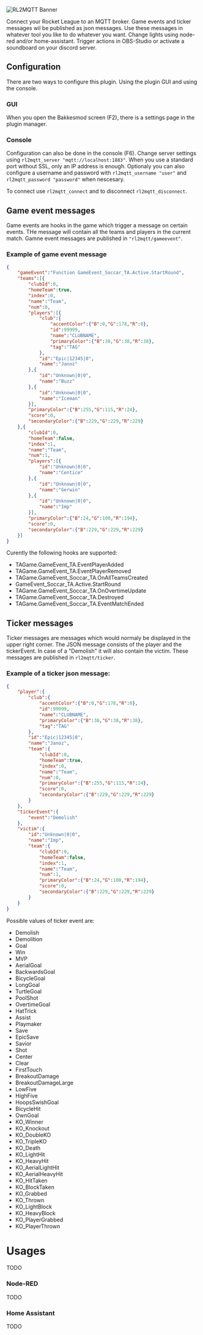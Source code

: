 <picture>
  <source media="(prefers-color-scheme: dark)" srcset="assets/rl2mqtt_dark.png">
  <source media="(prefers-color-scheme: light)" srcset="assets/rl2mqtt_light.png">
  <img alt="RL2MQTT Banner" src="assets/rl2mqtt.png">
</picture>

Connect your Rocket League to an MQTT broker. Game events and ticker messages wil be published as json messages. Use these messages in whatever tool you like to do whatever you want. Change lights using node-red and/or home-assistant. Trigger actions in OBS-Studio or activate a soundboard on your discord server.

## Configuration

There are two ways to configure this plugin. Using the plugin GUI and using the console.

### GUI

When you open the Bakkesmod screen (F2), there is a settings page in the plugin manager.

### Console

Configuration can also be done in the console (F6). Change server settings using
`rl2mqtt_server "mqtt://localhost:1883"`. When you use a standard port without SSL, only an IP address is 
enough. Optionaly you can also configure a username and password with `rl2mqtt_username "user"` and
`rl2mqtt_password "password"` when nescesary.

To connect use `rl2mqtt_connect` and to disconnect `rl2mqtt_disconnect`.

## Game event messages

Game events are hooks in the game which trigger a message on certain events. THe message will contain all the teams and players in the current match. Gamne event messages are published in `"rl2mqtt/gameevent"`.

### Example of game event message
```json
{
    "gameEvent":"Function GameEvent_Soccar_TA.Active.StartRound",
    "teams":[{
        "clubId":0,
        "homeTeam":true,
        "index":0,
        "name":"Team",
        "num":0,
        "players":[{
            "club":{
                "accentColor":{"B":0,"G":178,"R":0},
                "id":99999,
                "name":"CLUBNAME",
                "primaryColor":{"B":38,"G":38,"R":38},
                "tag":"TAG"
            },
            "id":"Epic|12345|0",
            "name":"Janoz"
        },{
            "id":"Unknown|0|0",
            "name":"Buzz"
        },{
            "id":"Unknown|0|0",
            "name":"Iceman"
        }],
        "primaryColor":{"B":255,"G":115,"R":24},
        "score":0,
        "secondaryColor":{"B":229,"G":229,"R":229}
    },{
        "clubId":0,
        "homeTeam":false,
        "index":1,
        "name":"Team",
        "num":1,
        "players":[{
            "id":"Unknown|0|0",
            "name":"Centice"
        },{
            "id":"Unknown|0|0",
            "name":"Gerwin"
        },{
            "id":"Unknown|0|0",
            "name":"Imp"
        }],
        "primaryColor":{"B":24,"G":100,"R":194},
        "score":0,
        "secondaryColor":{"B":229,"G":229,"R":229}
    }]
}
```

Curently the following hooks are supported:

* TAGame.GameEvent_TA.EventPlayerAdded
* TAGame.GameEvent_TA.EventPlayerRemoved
* TAGame.GameEvent_Soccar_TA.OnAllTeamsCreated
* GameEvent_Soccar_TA.Active.StartRound
* TAGame.GameEvent_Soccar_TA.OnOvertimeUpdate
* TAGame.GameEvent_Soccar_TA.Destroyed
* TAGame.GameEvent_Soccar_TA.EventMatchEnded

## Ticker messages

Ticker messages are messages which would normaly be displayed in the upper right corner. The JSON message consists of the player and the tickerEvent. In case of a "Demolish" it will also contain the victim. These messages are published in `rl2mqtt/ticker`.

### Example of a ticker json message:

```json
{
    "player":{
        "club":{
            "accentColor":{"B":0,"G":178,"R":0},
            "id":99999,
            "name":"CLUBNAME",
            "primaryColor":{"B":38,"G":38,"R":38},
            "tag":"TAG"
        },
        "id":"Epic|12345|0",
        "name":"Janoz",
        "team":{
            "clubId":0,
            "homeTeam":true,
            "index":0,
            "name":"Team",
            "num":0,
            "primaryColor":{"B":255,"G":115,"R":24},
            "score":0,
            "secondaryColor":{"B":229,"G":229,"R":229}
        }
    },
    "tickerEvent":{
        "event":"Demolish"
    },
    "victim":{
        "id":"Unknown|0|0",
        "name":"Imp",
        "team":{
            "clubId":0,
            "homeTeam":false,
            "index":1,
            "name":"Team",
            "num":1,
            "primaryColor":{"B":24,"G":100,"R":194},
            "score":0,
            "secondaryColor":{"B":229,"G":229,"R":229}
        }
    }
}
```
Possible values of ticker event are:

* Demolish
* Demolition
* Goal
* Win
* MVP
* AerialGoal
* BackwardsGoal
* BicycleGoal
* LongGoal
* TurtleGoal
* PoolShot
* OvertimeGoal
* HatTrick
* Assist
* Playmaker
* Save
* EpicSave
* Savior
* Shot
* Center
* Clear
* FirstTouch
* BreakoutDamage
* BreakoutDamageLarge
* LowFive
* HighFive
* HoopsSwishGoal
* BicycleHit
* OwnGoal
* KO_Winner
* KO_Knockout
* KO_DoubleKO
* KO_TripleKO
* KO_Death
* KO_LightHit
* KO_HeavyHit
* KO_AerialLightHit
* KO_AerialHeavyHit
* KO_HitTaken
* KO_BlockTaken
* KO_Grabbed
* KO_Thrown
* KO_LightBlock
* KO_HeavyBlock
* KO_PlayerGrabbed
* KO_PlayerThrown

# Usages

TODO

### Node-RED

TODO

### Home Assistant

TODO
